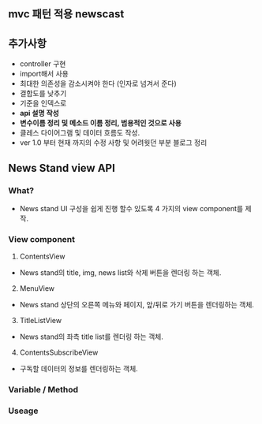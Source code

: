 ## mvc 패턴 적용 newscast

## 추가사항
- controller 구현
- import해서 사용
- 최대한 의존성을 감소시켜야 한다 (인자로 넘겨서 준다)
- 결합도를 낮추기
- 기준을 인덱스로
- **api 설명 작성**
- **변수이름 정리 및 메소드 이름 정리, 범용적인 것으로 사용**
- 클레스 다이어그램 및 데이터 흐름도 작성.
- ver 1.0 부터 현재 까지의 수정 사항 및 어려웟던 부분 블로그 정리

## News Stand view API

### What?
- News stand UI 구성을 쉽게 진행 할수 있도록 4 가지의 view component를 제작.

### View component
1. ContentsView
 - News stand의 title, img, news list와 삭제 버튼을 렌더링 하는 객체.
2. MenuView
 - News stand 상단의 오른쪽 메뉴와 페이지, 앞/뒤로 가기 버튼을 렌더링하는 객체.
3. TitleListView
 - News stand의 좌측 title list를 렌더링 하는 객체.
4. ContentsSubscribeView
 - 구독할 데이터의 정보를 렌더링하는 객체.

### Variable / Method

### Useage
